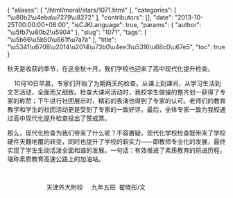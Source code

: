 {
    "aliases": [
        "/html/moral/stars/1071.html"
    ],
    "categories": [
        "\u80b2\u4eba\u7279\u8272"
    ],
    "contributors": [],
    "date": "2013-10-25T00:00:00+08:00",
    "isCJKLanguage": true,
    "params": {
        "author": "\u5fb7\u80b2\u5904"
    },
    "slug": "1071",
    "tags": [
        "\u5b66\u5b50\u661f\u7a7a"
    ],
    "title": "\u5341\u6708\u2014\u2014\u73b0\u4ee3\u5316\u68c0\u67e5",
    "toc": true
}

秋天是收获的季节，在这金秋十月，我们学校也迎来了高中现代化提升检查。




    10月10日早晨，专家们开始了为期两天的检查。从课上到课间，从学习生活到文艺活动，全面而又细致。检查大课间活动时，我校学生做操的整齐划一获得了专家的称赞；下午进行社团展示时，精彩的表演也得到了专家的认可。老师们的教育教学和学生的社团活动更是受到了专家的一致好评。最后，全体专家一致为我校通过高中现代化提升检查投出了赞成票。




那么，现代化检查为我们带来了什么呢？不容置疑，现代化学校检查既带来了学校硬件天翻地覆的转变，同时也提升了学校的软实力——即教师专业化的发展，最终实现了学生生动活泼全面和谐的发展。一句话：有效推进了素质教育的前进历程，堪称素质教育高速公路上的加油站。




                                     




                       天津外大附校     九年五班  翟晓彤/文


